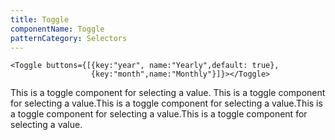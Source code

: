 ```yaml
---
title: Toggle
componentName: Toggle
patternCategory: Selectors
---
```


```
<Toggle buttons={[{key:"year", name:"Yearly",default: true},
				  {key:"month",name:"Monthly"}]}></Toggle>
```

This is a toggle component for selecting a value. This is a toggle component for selecting a value.This is a toggle component for selecting a value.This is a toggle component for selecting a value.This is a toggle component for selecting a value.